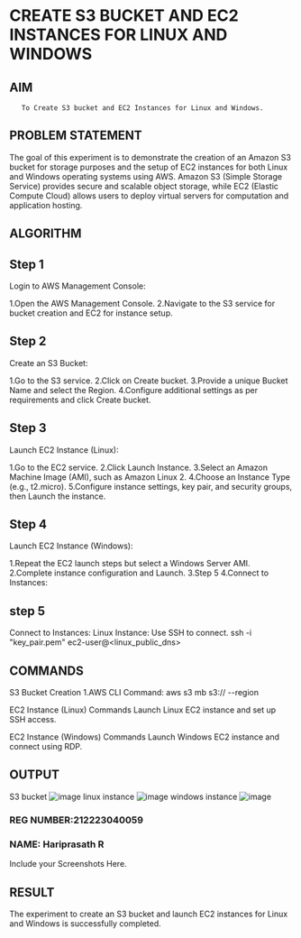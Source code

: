 # CREATE S3 BUCKET AND EC2 INSTANCES FOR LINUX AND WINDOWS
  ## AIM
       To Create S3 bucket and EC2 Instances for Linux and Windows.
## PROBLEM STATEMENT
  The goal of this experiment is to demonstrate the creation of an Amazon S3 bucket for storage purposes and the setup of EC2 instances for both Linux and Windows operating systems using AWS. Amazon S3 (Simple Storage Service) provides secure and scalable object storage, while EC2 (Elastic Compute Cloud) allows users to deploy virtual servers for computation and application hosting.

## ALGORITHM

 ## Step 1
Login to AWS Management Console:

1.Open the AWS Management Console.
2.Navigate to the S3 service for bucket creation and EC2 for instance setup.
## Step 2
Create an S3 Bucket:

1.Go to the S3 service.
2.Click on Create bucket.
3.Provide a unique Bucket Name and select the Region.
4.Configure additional settings as per requirements and click Create bucket.
## Step 3
Launch EC2 Instance (Linux):

1.Go to the EC2 service.
2.Click Launch Instance.
3.Select an Amazon Machine Image (AMI), such as Amazon Linux 2.
4.Choose an Instance Type (e.g., t2.micro).
5.Configure instance settings, key pair, and security groups, then Launch the instance.
## Step 4
Launch EC2 Instance (Windows):

1.Repeat the EC2 launch steps but select a Windows Server AMI.
2.Complete instance configuration and Launch.
3.Step 5
4.Connect to Instances:
## step 5
Connect to Instances:
Linux Instance: Use SSH to connect.
ssh -i "key_pair.pem" ec2-user@<linux_public_dns>
## COMMANDS
S3 Bucket Creation
1.AWS CLI Command:
aws s3 mb s3:// --region

EC2 Instance (Linux) Commands
Launch Linux EC2 instance and set up SSH access.

EC2 Instance (Windows) Commands
Launch Windows EC2 instance and connect using RDP.

## OUTPUT
S3 bucket
![image](https://github.com/user-attachments/assets/3459abbb-5bcf-4cf7-9eb9-467e10f32a47)
linux instance
![image](https://github.com/user-attachments/assets/0751402c-334c-4b4f-a8f1-0d158ec956a5)
windows instance
![image](https://github.com/user-attachments/assets/dfecbd3c-078e-4f21-95d2-9b34a6fdf8dd)


### REG NUMBER:212223040059
### NAME: Hariprasath R
 
 Include your Screenshots Here.
## RESULT
 The experiment to create an S3 bucket and launch EC2 instances for Linux and Windows is successfully completed.

  


